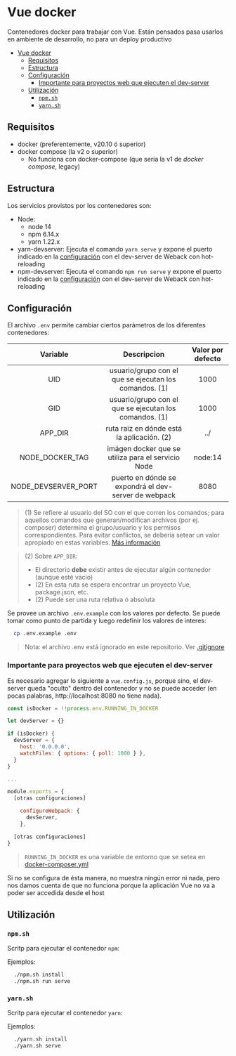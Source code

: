 # Vue docker

Contenedores docker para trabajar con Vue. Están pensados pasa usarlos en ambiente de desarrollo, no para un deploy productivo

- [Vue docker](#vue-docker)
  - [Requisitos](#requisitos)
  - [Estructura](#estructura)
  - [Configuración](#configuración)
    - [Importante para proyectos web que ejecuten el dev-server](#importante-para-proyectos-web-que-ejecuten-el-dev-server)
  - [Utilización](#utilización)
    - [`npm.sh`](#npmsh)
    - [`yarn.sh`](#yarnsh)

## Requisitos

* docker (preferentemente, v20.10 ó superior)
* docker compose (la v2 o superior)
  * No funciona con docker-compose (que seria la v1 de *docker compose*, legacy)

## Estructura

Los servicios provistos por los contenedores son:
  * Node:
    * node 14
    * npm 6.14.x
    * yarn 1.22.x
  * yarn-devserver: Ejecuta el comando `yarn serve` y expone el puerto indicado en la [configuración](#configuración) con el dev-server de Weback con hot-reloading
  * npm-devserver: Ejecuta el comando `npm run serve` y expone el puerto indicado en la [configuración](#configuración) con el dev-server de Weback con hot-reloading


## Configuración

El archivo `.env` permite cambiar ciertos parámetros de los diferentes contenedores:

|      Variable       |                      Descripcion                       | Valor por defecto |
| :-----------------: | :----------------------------------------------------: | :---------------: |
|         UID         | usuario/grupo con el que se ejecutan los comandos. (1) |       1000        |
|         GID         | usuario/grupo con el que se ejecutan los comandos. (1) |       1000        |
|       APP_DIR       |     ruta raiz en dónde está la aplicación.     (2)     |        ../        |
|   NODE_DOCKER_TAG   |   imágen docker que se utiliza para el servicio Node   |      node:14      |
| NODE_DEVSERVER_PORT |  puerto en dónde se expondrá el dev-server de webpack  |       8080        |

> (1) Se refiere al usuario del SO con el que corren los comandos; para aquellos comandos que generan/modifican archivos (por ej. composer) determina el grupo/usuario y los permisos correspondientes. Para evitar conflictos, se debería setear un valor apropiado en estas variables. [Más información](https://docs.docker.com/engine/reference/builder/#user)

> (2) Sobre `APP_DIR`:
> - El directorio **debe** existir antes de ejecutar algún contenedor (aunque esté vacio)
> - (2) En esta ruta se espera encontrar un proyecto Vue, package.json, etc.
> - (2) Puede ser una ruta relativa ó absoluta


Se provee un archivo `.env.example` con los valores por defecto. Se puede tomar como punto de partida y luego redefinir los valores de interes:

```sh
  cp .env.example .env
```

> Nota: el archivo .env está ignorado en este repositorio. Ver [.gitignore](.gitignore)

### Importante para proyectos web que ejecuten el dev-server

Es necesario agregar lo siguiente a `vue.config.js`, porque sino, el dev-server queda "oculto" dentro del contenedor y no se puede acceder (en pocas palabras, http://localhost:8080 no tiene nada).


```js
const isDocker = !!process.env.RUNNING_IN_DOCKER

let devServer = {}

if (isDocker) {
  devServer = {
    host: '0.0.0.0',
    watchFiles: { options: { poll: 1000 } },
  }
}

...

module.exports = {
  [otras configuraciones]

    configureWebpack: {
      devServer,
    },

  [otras configuraciones]
}
```

> `RUNNING_IN_DOCKER` es una variable de entorno que se setea en [docker-composer.yml](docker-compose.yml)

Si no se configura de ésta manera, no muestra ningún error ni nada, pero nos damos cuenta de que no funciona porque la aplicación Vue no va a poder ser accedida desde el host


## Utilización

### `npm.sh`

Scritp para ejecutar el contenedor `npm`:

Ejemplos:

```sh
  ./npm.sh install
  ./npm.sh run serve
```

### `yarn.sh`

Scritp para ejecutar el contenedor `yarn`:

Ejemplos:

```sh
  ./yarn.sh install
  ./yarn.sh serve
```
